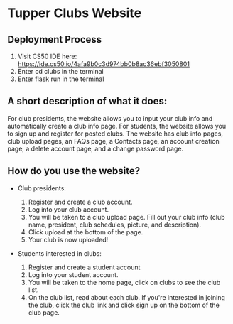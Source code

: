 # Tupper Clubs Website 

## Deployment Process
1. Visit CS50 IDE here: https://ide.cs50.io/4afa9b0c3d974bb0b8ac36ebf3050801
2. Enter cd clubs in the terminal
3. Enter flask run in the terminal

## A short description of what it does:

For club presidents, the website allows you to input your club info and automatically create a club info page.
For students, the website allows you to sign up and register for posted clubs.
The website has club info pages, club upload pages, an FAQs page, a Contacts page, an account creation page, a delete account page, and a change password page. 

## How do you use the website?
- Club presidents: 
	1. Register and create a club account. 
	2. Log into your club account.
	3. You will be taken to a club upload page. Fill out your club info (club name, president, club schedules, picture, and description).
	4. Click upload at the bottom of the page. 
	5. Your club is now uploaded! 
	
- Students interested in clubs: 
	1. Register and create a student account
	2. Log into your student account. 
	3. You will be taken to the home page, click on clubs to see the club list. 
	4. On the club list, read about each club. If you're interested in joining the club, click the club link and click sign up on the bottom of the club page.
